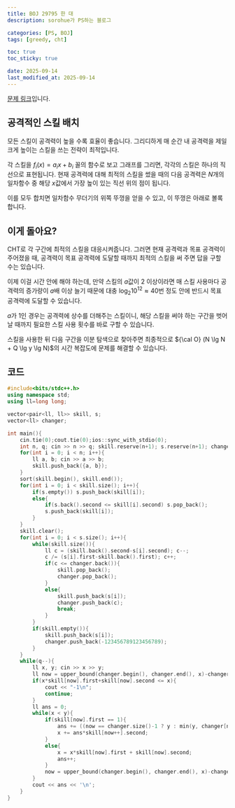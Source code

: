 ```yaml
---
title: BOJ 29795 한 대
description: sorohue가 PS하는 블로그

categories: [PS, BOJ]
tags: [greedy, cht]

toc: true
toc_sticky: true

date: 2025-09-14
last_modified_at: 2025-09-14
---
```


[문제 링크](https://boj.kr/29795)입니다.

## 공격적인 스킬 배치

모든 스킬이 공격력이 높을 수록 효율이 좋습니다. 그리디하게 매 순간 내 공격력을 제일 크게 높이는 스킬을 쓰는 전략이 최적입니다.

각 스킬을 $f_i(x) = a_ix+b_i$ 꼴의 함수로 보고 그래프를 그리면, 각각의 스킬은 하나의 직선으로 표현됩니다. 현재 공격력에 대해 최적의 스킬을 썼을 때의 다음 공격력은 $N$개의 일차함수 중 해당 $x$값에서 가장 높이 있는 직선 위의 점이 됩니다.

이를 모두 합치면 일차함수 무더기의 위쪽 뚜껑을 얻을 수 있고, 이 뚜껑은 아래로 볼록합니다.

## 이게 돌아요?

CHT로 각 구간에 최적의 스킬을 대응시켜줍니다. 그러면 현재 공격력과 목표 공격력이 주어졌을 때, 공격력이 목표 공격력에 도달할 때까지 최적의 스킬을 써 주면 답을 구할 수는 있습니다.

이제 이걸 시간 안에 해야 하는데, 만약 스킬의 $a$값이 2 이상이라면 매 스킬 사용마다 공격력의 증가량이 $a$배 이상 늘기 때문에 대충 $\log _2 10^{12} \approx 40$번 정도 안에 반드시 목표 공격력에 도달할 수 있습니다.

$a$가 1인 경우는 공격력에 상수를 더해주는 스킬이니, 해당 스킬을 써야 하는 구간을 벗어날 때까지 필요한 스킬 사용 횟수를 바로 구할 수 있습니다.

스킬을 사용한 뒤 다음 구간을 이분 탐색으로 찾아주면 최종적으로 ${\cal O} (N \lg N + Q \lg y \lg N)$의 시간 복잡도에 문제를 해결할 수 있습니다.

## 코드

```cpp
#include<bits/stdc++.h>
using namespace std;
using ll=long long;

vector<pair<ll, ll>> skill, s;
vector<ll> changer;

int main(){
    cin.tie(0);cout.tie(0);ios::sync_with_stdio(0);
    int n, q; cin >> n >> q; skill.reserve(n+1); s.reserve(n+1); changer.reserve(n+1);
    for(int i = 0; i < n; i++){
        ll a, b; cin >> a >> b;
        skill.push_back({a, b});
    }
    sort(skill.begin(), skill.end());
    for(int i = 0; i < skill.size(); i++){
        if(s.empty()) s.push_back(skill[i]);
        else{
            if(s.back().second <= skill[i].second) s.pop_back();
            s.push_back(skill[i]);
        }
    }
    skill.clear();
    for(int i = 0; i < s.size(); i++){
        while(skill.size()){
            ll c = (skill.back().second-s[i].second); c--;
            c /= (s[i].first-skill.back().first); c++;
            if(c <= changer.back()){
                skill.pop_back();
                changer.pop_back();
            }
            else{
                skill.push_back(s[i]);
                changer.push_back(c);
                break;
            }
        }
        if(skill.empty()){
            skill.push_back(s[i]);
            changer.push_back(-123456789123456789);
        }
    }
    while(q--){
        ll x, y; cin >> x >> y;
        ll now = upper_bound(changer.begin(), changer.end(), x)-changer.begin()-1;
        if(x*skill[now].first+skill[now].second <= x){
            cout << "-1\n";
            continue;
        }
        ll ans = 0;
        while(x < y){
            if(skill[now].first == 1){
                ans += ((now == changer.size()-1 ? y : min(y, changer[now+1]))-x-1)/skill[now].second+1;
                x += ans*skill[now++].second;
            }
            else{
                x = x*skill[now].first + skill[now].second;
                ans++;
            }
            now = upper_bound(changer.begin(), changer.end(), x)-changer.begin()-1;
        }
        cout << ans << '\n';
    }
}
```
